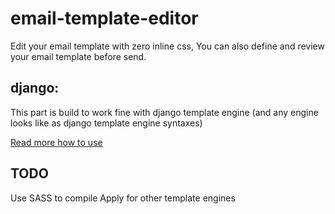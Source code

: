 # email-template-editor
Edit your email template with zero inline css, You can also define and review your email template before send.


## django: 
This part is build to work fine with django template engine (and any
engine looks like as django template engine syntaxes)

[Read more how to use](https://github.com/phuong/email-template-editor/blob/master/django/README.md)


## TODO
Use SASS to compile
Apply for other template engines
  

